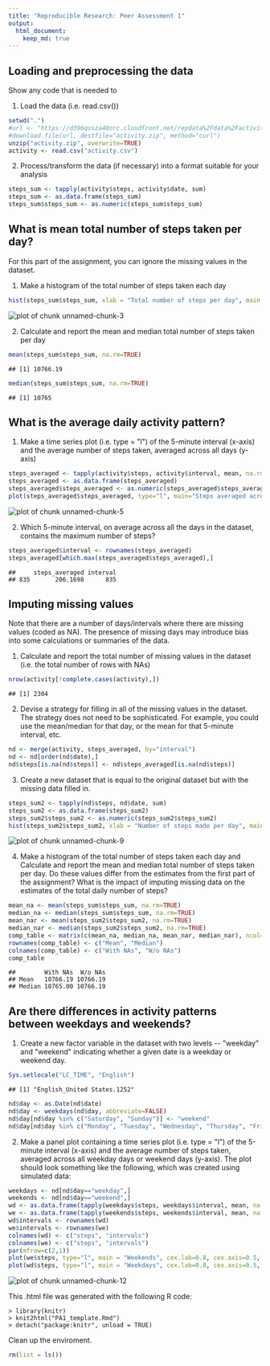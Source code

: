```yaml
---
title: "Reproducible Research: Peer Assessment 1"
output: 
  html_document:
    keep_md: true
---
```



## Loading and preprocessing the data

Show any code that is needed to

1. Load the data (i.e. read.csv())


```r
setwd(".")
#url <- "https://d396qusza40orc.cloudfront.net/repdata%2Fdata%2Factivity.zip"
#download.file(url, destfile="activity.zip", method="curl")
unzip("activity.zip", overwrite=TRUE)
activity <- read.csv("activity.csv")
```
2. Process/transform the data (if necessary) into a format suitable for your analysis

```r
steps_sum <- tapply(activity$steps, activity$date, sum)
steps_sum <- as.data.frame(steps_sum)
steps_sum$steps_sum <- as.numeric(steps_sum$steps_sum)
```

## What is mean total number of steps taken per day?

For this part of the assignment, you can ignore the missing values in the dataset.

1. Make a histogram of the total number of steps taken each day

```r
hist(steps_sum$steps_sum, xlab = "Total number of steps per day", main = "Histogram of total steps per day", cex.main = 1.2, cex.lab=0.8, font.lab = 3)
```

![plot of chunk unnamed-chunk-3](figure/unnamed-chunk-3-1.png) 

2. Calculate and report the mean and median total number of steps taken per day

```r
mean(steps_sum$steps_sum, na.rm=TRUE)
```

```
## [1] 10766.19
```

```r
median(steps_sum$steps_sum, na.rm=TRUE)
```

```
## [1] 10765
```

## What is the average daily activity pattern?

1. Make a time series plot (i.e. type = "l") of the 5-minute interval (x-axis) and the average number of steps taken, averaged across all days (y-axis)

```r
steps_averaged <- tapply(activity$steps, activity$interval, mean, na.rm=TRUE)
steps_averaged <- as.data.frame(steps_averaged)
steps_averaged$steps_averaged <- as.numeric(steps_averaged$steps_averaged)
plot(steps_averaged$steps_averaged, type="l", main="Steps averaged across all days based on intervals", xlab="Intervals", ylab="Steps Averaged", cex.main = 1.2, cex.lab=0.8, font.lab = 3)
```

![plot of chunk unnamed-chunk-5](figure/unnamed-chunk-5-1.png) 

2. Which 5-minute interval, on average across all the days in the dataset, contains the maximum number of steps?

```r
steps_averaged$interval <- rownames(steps_averaged)
steps_averaged[which.max(steps_averaged$steps_averaged),]
```

```
##     steps_averaged interval
## 835       206.1698      835
```

## Imputing missing values

Note that there are a number of days/intervals where there are missing values (coded as NA). The presence of missing days may introduce bias into some calculations or summaries of the data.

1. Calculate and report the total number of missing values in the dataset (i.e. the total number of rows with NAs)

```r
nrow(activity[!complete.cases(activity),])
```

```
## [1] 2304
```

2. Devise a strategy for filling in all of the missing values in the dataset. The strategy does not need to be sophisticated. For example, you could use the mean/median for that day, or the mean for that 5-minute interval, etc.

```r
nd <- merge(activity, steps_averaged, by="interval")
nd <- nd[order(nd$date),]
nd$steps[is.na(nd$steps)] <- nd$steps_averaged[is.na(nd$steps)]
```

3. Create a new dataset that is equal to the original dataset but with the missing data filled in.

```r
steps_sum2 <- tapply(nd$steps, nd$date, sum)
steps_sum2 <- as.data.frame(steps_sum2)
steps_sum2$steps_sum2 <- as.numeric(steps_sum2$steps_sum2)
hist(steps_sum2$steps_sum2, xlab = "Number of steps made per day", main= "Histogram of total steps made per day (NAs exluded)", cex.main = 1.2, cex.lab=0.8, font.lab=3)
```

![plot of chunk unnamed-chunk-9](figure/unnamed-chunk-9-1.png) 

4. Make a histogram of the total number of steps taken each day and Calculate and report the mean and median total number of steps taken per day. Do these values differ from the estimates from the first part of the assignment? What is the impact of imputing missing data on the estimates of the total daily number of steps?

```r
mean_na <- mean(steps_sum$steps_sum, na.rm=TRUE)
median_na <- median(steps_sum$steps_sum, na.rm=TRUE)
mean_nar <- mean(steps_sum2$steps_sum2, na.rm=TRUE)
median_nar <- median(steps_sum2$steps_sum2, na.rm=TRUE)
comp_table <- matrix(c(mean_na, median_na, mean_nar, median_nar), ncol=2)
rownames(comp_table) <- c("Mean", "Median")
colnames(comp_table) <- c("With NAs", "W/o NAs")
comp_table
```

```
##        With NAs  W/o NAs
## Mean   10766.19 10766.19
## Median 10765.00 10766.19
```

## Are there differences in activity patterns between weekdays and weekends?

1. Create a new factor variable in the dataset with two levels -- "weekday" and "weekend" indicating whether a given date is a weekday or weekend day.

```r
Sys.setlocale("LC_TIME", "English")
```

```
## [1] "English_United States.1252"
```

```r
nd$day <- as.Date(nd$date)
nd$day <- weekdays(nd$day, abbreviate=FALSE)
nd$day[nd$day %in% c("Saturday", "Sunday")] <- "weekend"
nd$day[nd$day %in% c("Monday", "Tuesday", "Wednesday", "Thursday", "Friday")] <- "weekday"
```

2. Make a panel plot containing a time series plot (i.e. type = "l") of the 5-minute interval (x-axis) and the average number of steps taken, averaged across all weekday days or weekend days (y-axis). The plot should look something like the following, which was created using simulated data:

```r
weekdays <- nd[nd$day=="weekday",]
weekends <- nd[nd$day=="weekend",]
wd <- as.data.frame(tapply(weekdays$steps, weekdays$interval, mean, na.rm=TRUE))
we <- as.data.frame(tapply(weekends$steps, weekends$interval, mean, na.rm=TRUE))
wd$intervals <- rownames(wd)
we$intervals <- rownames(we)
colnames(wd) <- c("steps", "intervals")
colnames(we) <- c("steps", "intervals")
par(mfrow=c(2,1))
plot(we$steps, type="l", main = "Weekends", cex.lab=0.8, cex.axis=0.5, font.lab=3, cex.main=1, xlab="Intervals", ylab="Number of steps", col="blue")
plot(wd$steps, type="l", main = "Weekdays", cex.lab=0.8, cex.axis=0.5, font.lab=3, cex.main=1, xlab="Intervals", ylab="Number of steps", col="blue")
```

![plot of chunk unnamed-chunk-12](figure/unnamed-chunk-12-1.png) 

This .html file was generated with the following R code:
```text
> library(knitr)
> knit2html("PA1_template.Rmd")
> detach("package:knitr", unload = TRUE)
```

Clean up the enviroment.

```r
rm(list = ls())
```
